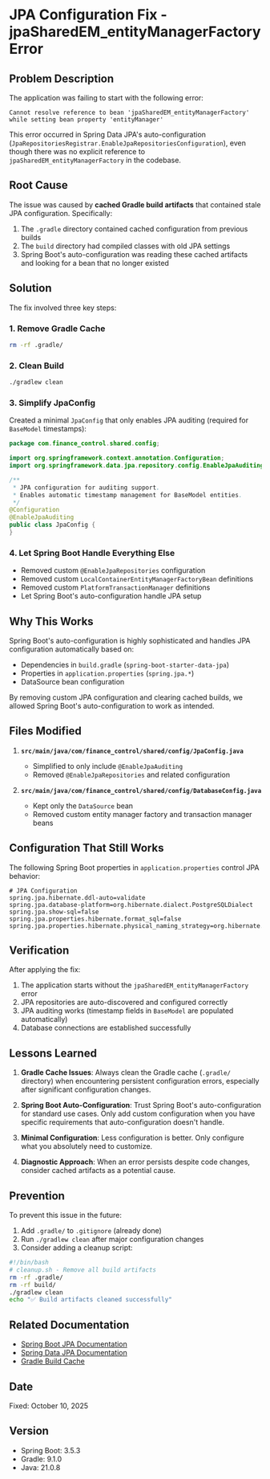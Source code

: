 # JPA Configuration Fix - jpaSharedEM_entityManagerFactory Error

## Problem Description

The application was failing to start with the following error:

```
Cannot resolve reference to bean 'jpaSharedEM_entityManagerFactory' while setting bean property 'entityManager'
```

This error occurred in Spring Data JPA's auto-configuration (`JpaRepositoriesRegistrar.EnableJpaRepositoriesConfiguration`), even though there was no explicit reference to `jpaSharedEM_entityManagerFactory` in the codebase.

## Root Cause

The issue was caused by **cached Gradle build artifacts** that contained stale JPA configuration. Specifically:

1. The `.gradle` directory contained cached configuration from previous builds
2. The `build` directory had compiled classes with old JPA settings
3. Spring Boot's auto-configuration was reading these cached artifacts and looking for a bean that no longer existed

## Solution

The fix involved three key steps:

### 1. Remove Gradle Cache
```bash
rm -rf .gradle/
```

### 2. Clean Build
```bash
./gradlew clean
```

### 3. Simplify JpaConfig

Created a minimal `JpaConfig` that only enables JPA auditing (required for `BaseModel` timestamps):

```java
package com.finance_control.shared.config;

import org.springframework.context.annotation.Configuration;
import org.springframework.data.jpa.repository.config.EnableJpaAuditing;

/**
 * JPA configuration for auditing support.
 * Enables automatic timestamp management for BaseModel entities.
 */
@Configuration
@EnableJpaAuditing
public class JpaConfig {
}
```

### 4. Let Spring Boot Handle Everything Else

- Removed custom `@EnableJpaRepositories` configuration
- Removed custom `LocalContainerEntityManagerFactoryBean` definitions
- Removed custom `PlatformTransactionManager` definitions
- Let Spring Boot's auto-configuration handle JPA setup

## Why This Works

Spring Boot's auto-configuration is highly sophisticated and handles JPA configuration automatically based on:

- Dependencies in `build.gradle` (`spring-boot-starter-data-jpa`)
- Properties in `application.properties` (`spring.jpa.*`)
- DataSource bean configuration

By removing custom JPA configuration and clearing cached builds, we allowed Spring Boot's auto-configuration to work as intended.

## Files Modified

1. **`src/main/java/com/finance_control/shared/config/JpaConfig.java`**
   - Simplified to only include `@EnableJpaAuditing`
   - Removed `@EnableJpaRepositories` and related configuration

2. **`src/main/java/com/finance_control/shared/config/DatabaseConfig.java`**
   - Kept only the `DataSource` bean
   - Removed custom entity manager factory and transaction manager beans

## Configuration That Still Works

The following Spring Boot properties in `application.properties` control JPA behavior:

```properties
# JPA Configuration
spring.jpa.hibernate.ddl-auto=validate
spring.jpa.database-platform=org.hibernate.dialect.PostgreSQLDialect
spring.jpa.show-sql=false
spring.jpa.properties.hibernate.format_sql=false
spring.jpa.properties.hibernate.physical_naming_strategy=org.hibernate.boot.model.naming.CamelCaseToUnderscoresNamingStrategy
```

## Verification

After applying the fix:

1. The application starts without the `jpaSharedEM_entityManagerFactory` error
2. JPA repositories are auto-discovered and configured correctly
3. JPA auditing works (timestamp fields in `BaseModel` are populated automatically)
4. Database connections are established successfully

## Lessons Learned

1. **Gradle Cache Issues**: Always clean the Gradle cache (`.gradle/` directory) when encountering persistent configuration errors, especially after significant configuration changes.

2. **Spring Boot Auto-Configuration**: Trust Spring Boot's auto-configuration for standard use cases. Only add custom configuration when you have specific requirements that auto-configuration doesn't handle.

3. **Minimal Configuration**: Less configuration is better. Only configure what you absolutely need to customize.

4. **Diagnostic Approach**: When an error persists despite code changes, consider cached artifacts as a potential cause.

## Prevention

To prevent this issue in the future:

1. Add `.gradle/` to `.gitignore` (already done)
2. Run `./gradlew clean` after major configuration changes
3. Consider adding a cleanup script:

```bash
#!/bin/bash
# cleanup.sh - Remove all build artifacts
rm -rf .gradle/
rm -rf build/
./gradlew clean
echo "✅ Build artifacts cleaned successfully"
```

## Related Documentation

- [Spring Boot JPA Documentation](https://docs.spring.io/spring-boot/docs/current/reference/html/data.html#data.sql.jpa-and-spring-data)
- [Spring Data JPA Documentation](https://docs.spring.io/spring-data/jpa/docs/current/reference/html/)
- [Gradle Build Cache](https://docs.gradle.org/current/userguide/build_cache.html)

## Date

Fixed: October 10, 2025

## Version

- Spring Boot: 3.5.3
- Gradle: 9.1.0
- Java: 21.0.8

